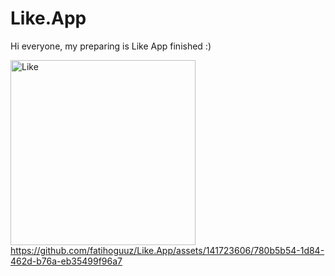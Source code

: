 # Like.App

Hi everyone, my preparing is Like App finished :)

[<img width="296" alt="Like" src="https://github.com/fatihoguuz/Like.App/assets/141723606/262a5f5d-2861-4e78-ab0a-31287a57362f">](https://github.com/fatihoguuz/Like.App/assets/141723606/780b5b54-1d84-462d-b76a-eb35499f96a7)https://github.com/fatihoguuz/Like.App/assets/141723606/780b5b54-1d84-462d-b76a-eb35499f96a7
